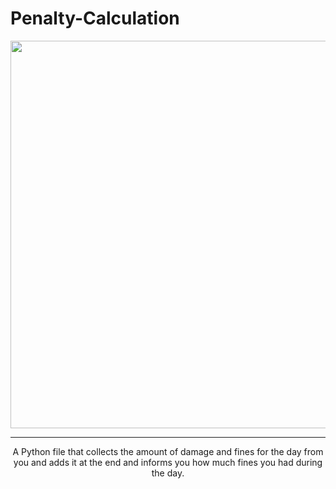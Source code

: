 # Penalty-Calculation
<center> <img style="align:center;" src="https://github.com/Scorpian-my/icon/blob/master/icons/python/python-original-wordmark.svg" width="620px" height="620px"><center>
  <hr>
A Python file that collects the amount of damage and fines for the day from you and adds it at the end and informs you how much fines you had during the day.
